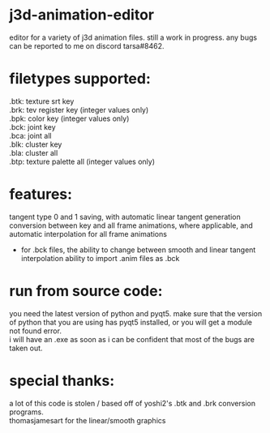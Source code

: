# j3d-animation-editor
editor for a variety of j3d animation files. still a work in progress. any bugs can be reported to me on discord tarsa#8462.

# filetypes supported:
.btk: texture srt key </br>
.brk: tev register key (integer values only)</br>
.bpk: color key (integer values only)</br>
.bck: joint key </br>
.bca: joint all </br>
.blk: cluster key </br>
.bla: cluster all </br>
.btp: texture palette all (integer values only)</br>

# features:
tangent type 0 and 1 saving, with automatic linear tangent generation </br>
conversion between key and all frame animations, where applicable, and automatic interpolation for all frame animations </br>
* for .bck files, the ability to change between smooth and linear tangent interpolation
ability to import .anim files as .bck </br>

# run from source code:
you need the latest version of python and pyqt5. make sure that the version of python that you are using has pyqt5 installed, or you will get a module not found error. </br>
i will have an .exe as soon as i can be confident that most of the bugs are taken out.

# special thanks:
a lot of this code is stolen / based off of yoshi2's .btk and .brk conversion programs. </br>
thomasjamesart for the linear/smooth graphics




